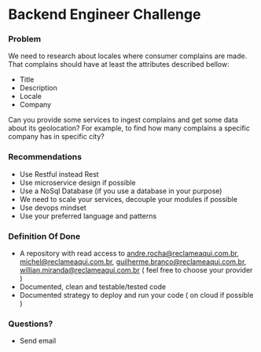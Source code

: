 # Backend Engineer Challenge #


### Problem ###

We need to research about locales where consumer complains are made. That complains should have at least the attributes described bellow:

 - Title
 - Description
 - Locale
 - Company

Can you provide some services to ingest complains and get some data about its geolocation? For example, to find how many complains a specific company has in specific city?


### Recommendations ###
 - Use Restful instead Rest
 - Use microservice design if possible
 - Use a NoSql Database (if you use a database in your purpose)
 - We need to scale your services, decouple your modules if possible
 - Use devops mindset
 - Use your preferred language and patterns

### Definition Of Done ###
 - A repository with read access to andre.rocha@reclameaqui.com.br, michel@reclameaqui.com.br, guilherme.branco@reclameaqui.com.br,  willian.miranda@reclameaqui.com.br ( feel free to choose your provider )
 - Documented, clean and testable/tested code
 - Documented strategy to deploy and run your code ( on cloud if possible )

### Questions? ###
 - Send email


